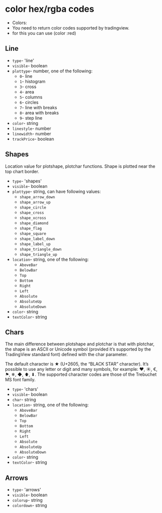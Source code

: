 
# color hex/rgba codes
- Colors:
- You need to return color codes supported by tradingview.
- for this you can use (color :red)



## Line

* `type`- 'line'
* `visible`- boolean
* `plottype`- number, one of the following:
  * `0`- line
  * `1`- histogram
  * `3`- cross
  * `4`- area
  * `5`- columns
  * `6`- circles
  * `7`- line with breaks
  * `8`- area with breaks
  * `9`- step line
* `color`- string
* `linestyle`- number
* `linewidth`- number
* `trackPrice`- boolean

## Shapes

Location value for plotshape, plotchar functions. Shape is plotted near the top chart border.

* `type`- 'shapes'
* `visible`- boolean
* `plottype`- string, can have following values:
  * `shape_arrow_down`
  * `shape_arrow_up`
  * `shape_circle`
  * `shape_cross`
  * `shape_xcross`
  * `shape_diamond`
  * `shape_flag`
  * `shape_square`
  * `shape_label_down`
  * `shape_label_up`
  * `shape_triangle_down`
  * `shape_triangle_up`
* `location`- string, one of the following:
  * `AboveBar`
  * `BelowBar`
  * `Top`
  * `Bottom`
  * `Right`
  * `Left`
  * `Absolute`
  * `AbsoluteUp`
  * `AbsoluteDown`
* `color`- string
* `textColor`- string

## Chars
The main
difference between plotshape and plotchar is that with plotchar, the shape is an ASCII or Unicode symbol (provided it’s supported by the TradingView standard font) defined with the char parameter.

The default character is ★ (U+2605, the “BLACK STAR” character). It’s possible to use any letter or digit and many symbols, for example: ❤, ☀, €, ⚑, ❄, ◆, ⬆, ⬇. The supported character codes are those of the Trebuchet MS font family.

* `type`- 'chars'
* `visible`- boolean
* `char`- string
* `location`- string, one of the following:
  * `AboveBar`
  * `BelowBar`
  * `Top`
  * `Bottom`
  * `Right`
  * `Left`
  * `Absolute`
  * `AbsoluteUp`
  * `AbsoluteDown`
* `color`- string
* `textColor`- string

## Arrows

* `type`- 'arrows'
* `visible`- boolean
* `colorup`- string
* `colordown`- string